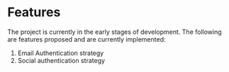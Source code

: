 # Features
The project is currently in the early stages of development. The following are features proposed and are currently implemented: 

1. Email Authentication strategy 
2. Social authentication strategy 


